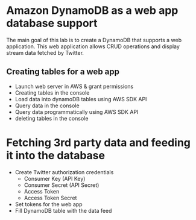 # Amazon DynamoDB as a web app database support


The main goal of this lab is to create a DynamoDB that supports a web application.
This web application allows CRUD operations and display stream data fetched by Twitter.

## Creating tables for a web app
* Launch web server in AWS & grant permissions
* Creating tables in the console
* Load data into dynamoDB tables using AWS SDK API
* Query data in the console
* Query data programmatically using AWS SDK API
* deleting tables in the console

# Fetching 3rd party data and feeding it into the database
* Create Twitter authorization credentials
  * Consumer Key (API Key)
  * Consumer Secret (API Secret)
  * Access Token
  * Access Token Secret 
* Set tokens for the web app
* Fill DynamoDB table with the data feed